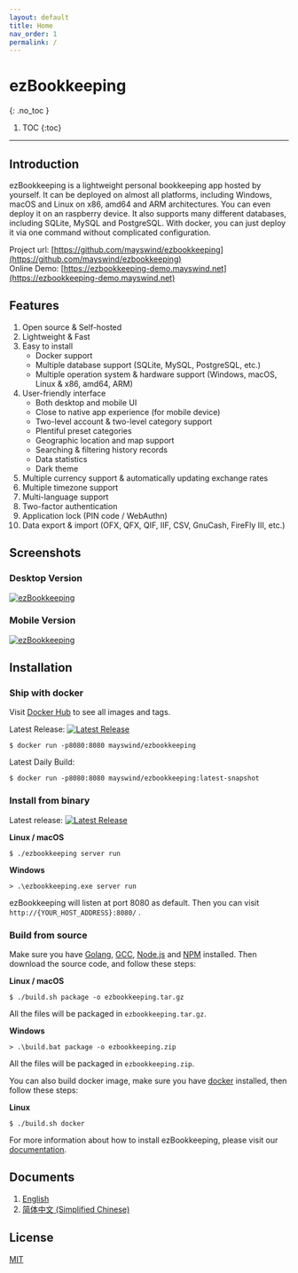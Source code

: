 ```yaml
---
layout: default
title: Home
nav_order: 1
permalink: /
---
```


# ezBookkeeping
{: .no_toc }

1. TOC
{:toc}

---

## Introduction
ezBookkeeping is a lightweight personal bookkeeping app hosted by yourself. It can be deployed on almost all platforms, including Windows, macOS and Linux on x86, amd64 and ARM architectures. You can even deploy it on an raspberry device. It also supports many different databases, including SQLite, MySQL and PostgreSQL. With docker, you can just deploy it via one command without complicated configuration.

Project url: [https://github.com/mayswind/ezbookkeeping](https://github.com/mayswind/ezbookkeeping)  
Online Demo: [https://ezbookkeeping-demo.mayswind.net](https://ezbookkeeping-demo.mayswind.net)

## Features
1. Open source & Self-hosted
2. Lightweight & Fast
3. Easy to install
    * Docker support
    * Multiple database support (SQLite, MySQL, PostgreSQL, etc.)
    * Multiple operation system & hardware support (Windows, macOS, Linux & x86, amd64, ARM)
4. User-friendly interface
    * Both desktop and mobile UI
    * Close to native app experience (for mobile device)
    * Two-level account & two-level category support
    * Plentiful preset categories
    * Geographic location and map support
    * Searching & filtering history records
    * Data statistics
    * Dark theme
5. Multiple currency support & automatically updating exchange rates
6. Multiple timezone support
7. Multi-language support
8. Two-factor authentication
9. Application lock (PIN code / WebAuthn)
10. Data export & import (OFX, QFX, QIF, IIF, CSV, GnuCash, FireFly III, etc.)

## Screenshots
### Desktop Version
[![ezBookkeeping](https://raw.githubusercontent.com/wiki/mayswind/ezbookkeeping/img/desktop/en.png)](https://raw.githubusercontent.com/wiki/mayswind/ezbookkeeping/img/desktop/en.png)

### Mobile Version
[![ezBookkeeping](https://raw.githubusercontent.com/wiki/mayswind/ezbookkeeping/img/mobile/en.png)](https://raw.githubusercontent.com/wiki/mayswind/ezbookkeeping/img/mobile/en.png)

## Installation
### Ship with docker
Visit [Docker Hub](https://hub.docker.com/r/mayswind/ezbookkeeping) to see all images and tags.

Latest Release: [![Latest Release](https://img.shields.io/docker/v/mayswind/ezbookkeeping?sort=semver&style=flat-square)](https://hub.docker.com/r/mayswind/ezbookkeeping)

    $ docker run -p8080:8080 mayswind/ezbookkeeping

Latest Daily Build:

    $ docker run -p8080:8080 mayswind/ezbookkeeping:latest-snapshot

### Install from binary
Latest release: [![Latest Release](https://img.shields.io/github/release/mayswind/ezbookkeeping?sort=semver&style=flat-square)](https://github.com/mayswind/ezbookkeeping/releases)

**Linux / macOS**

    $ ./ezbookkeeping server run

**Windows**

    > .\ezbookkeeping.exe server run

ezBookkeeping will listen at port 8080 as default. Then you can visit `http://{YOUR_HOST_ADDRESS}:8080/` .

### Build from source
Make sure you have [Golang](https://golang.org/), [GCC](http://gcc.gnu.org/), [Node.js](https://nodejs.org/) and [NPM](https://www.npmjs.com/) installed. Then download the source code, and follow these steps:

**Linux / macOS**

    $ ./build.sh package -o ezbookkeeping.tar.gz

All the files will be packaged in `ezbookkeeping.tar.gz`.

**Windows**

    > .\build.bat package -o ezbookkeeping.zip

All the files will be packaged in `ezbookkeeping.zip`.

You can also build docker image, make sure you have [docker](https://www.docker.com/) installed, then follow these steps:

**Linux**

    $ ./build.sh docker

For more information about how to install ezBookkeeping, please visit our [documentation](/installation).

## Documents
1. [English](/)
1. [简体中文 (Simplified Chinese)](/zh_Hans)

## License
[MIT](https://github.com/mayswind/ezbookkeeping/blob/master/LICENSE)
